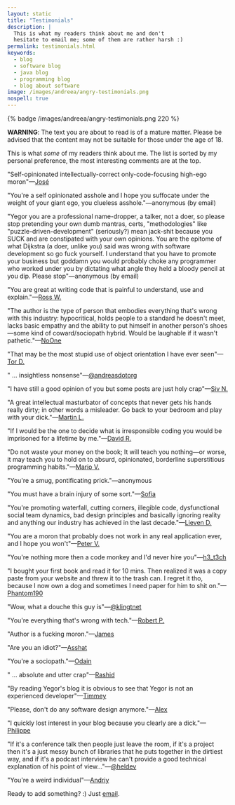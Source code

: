 ```yaml
---
layout: static
title: "Testimonials"
description: |
  This is what my readers think about me and don't
  hesitate to email me; some of them are rather harsh :)
permalink: testimonials.html
keywords:
  - blog
  - software blog
  - java blog
  - programming blog
  - blog about software
image: /images/andreea/angry-testimonials.png
nospell: true
---
```


{% badge /images/andreea/angry-testimonials.png 220 %}

<strong class='red'>WARNING</strong>:
The text you are about to read is of a mature matter.
Please be advised that the content may not be suitable for those
under the age of 18.

This is what _some_ of my readers think about me. The list is
sorted by my personal preference, the most interesting comments
are at the top.

"Self-opinionated intellectually-correct only-code-focusing high-ego moron"&mdash;[José](https://www.yegor256.com/2014/10/03/di-containers-are-evil.html#comment-3212271221)

"You're a self opinionated asshole and I hope you suffocate
under the weight of your giant ego, you clueless asshole."&mdash;anonymous (by email)

"Yegor you are a professional name-dropper, a talker, not a doer,
so please stop pretending your own dumb mantras, certs, "methodologies" like
"puzzle-driven-development" (seriously?) mean jack-shit because you SUCK
and are constipated with your own opinions. You are the epitome of
what Dijkstra (a doer, unlike you) said was wrong with software development
so go fuck yourself. I understand that you have to promote your business
but goddamn you would probably choke any programmer who worked under
you by dictating what angle they held a bloody pencil at you dip. Please stop"&mdash;anonymous (by email)

"You are great at writing code that is painful to understand, use and explain."&mdash;[Ross W.](https://www.yegor256.com/2015/12/08/temporal-coupling-between-method-calls.html#comment-2401444164)

"The author is the type of person that embodies everything that's
wrong with this industry: hypocritical, holds people to
a standard he doesn't meet, lacks basic empathy and
the ability to put himself in another person's shoes&mdash;some kind
of coward/sociopath hybrid. Would be laughable if it wasn't pathetic."&mdash;[NoOne](https://www.yegor256.com/2015/12/22/why-dont-you-contribute-to-open-source.html#comment-3099486424)

"That may be the most stupid use of object orientation I have ever seen"&mdash;[Tor D.](https://www.yegor256.com/2014/05/05/oop-alternative-to-utility-classes.html#comment-2705418724)

" ... insightless nonsense"&mdash;[@andreasdotorg](https://twitter.com/andreasdotorg/status/756138631325061120)

"I have still a good opinion of you but some posts are just holy crap"&mdash;[Siv N.](https://www.yegor256.com/2015/12/08/temporal-coupling-between-method-calls.html#comment-2423190347)

"A great intellectual masturbator of concepts that never gets his
hands really dirty; in other words a misleader. Go back to your
bedroom and play with your dick."&mdash;[Martin L.](https://www.yegor256.com/2014/12/01/orm-offensive-anti-pattern.html#comment-2601044224)

"If I would be the one to decide what is irresponsible coding
you would be imprisoned for a lifetime by me."&mdash;[David R.](https://www.yegor256.com/2015/11/24/imprisonment-for-irresponsible-coding.html#comment-2376244941)

"Do not waste your money on the book; It will teach you nothing&mdash;or worse,
it may teach you to hold on to absurd, opinionated, borderline superstitious
programming habits."&mdash;[Mario V.](https://www.amazon.co.uk/gp/customer-reviews/R6OIRSV3GP402/ref=cm_cr_arp_d_viewpnt?ie=UTF8&ASIN=1519166915#R6OIRSV3GP402)

"You're a smug, pontificating prick."&mdash;anonymous

"You must have a brain injury of some sort."&mdash;[Sofia](https://www.yegor256.com/2017/07/04/sexism.html#comment-3873243224)

"You're promoting waterfall, cutting corners, illegible code, dysfunctional social team dynamics,
bad design principles and basically ignoring reality and anything
our industry has achieved in the last decade."&mdash;[Lieven D.](https://twitter.com/lievendoclo/status/986257188803969025)

"You are a moron that probably does not work in any real application ever, and I hope you won't"&mdash;[Peter V.](https://www.yegor256.com/2014/12/01/orm-offensive-anti-pattern.html#comment-2854491117)

"You're nothing more then a code monkey and I'd never hire you"&mdash;[h3_t3ch](https://www.yegor256.com/2017/03/28/solid.html#comment-3260179760)

"I bought your first book and read it for 10 mins.
Then realized it was a copy paste from your website and
threw it to the trash can. I regret it tho, because I now own a dog and sometimes
I need paper for him to shit on."&mdash;[Phantom190](https://gitter.im/yegor256/elegantobjects?at=59769444714ea96f781c131f)

"Wow, what a douche this guy is"&mdash;[@klingtnet](https://twitter.com/klingtnet/status/834907311730790400)

"You're everything that's wrong with tech."&mdash;[Robert P.](https://www.yegor256.com/2014/10/29/how-much-do-you-cost.html#comment-3170487895)

"Author is a fucking moron."&mdash;[James](https://www.yegor256.com/2017/07/04/sexism.html#comment-3404682410)

"Are you an idiot?"&mdash;[Asshat](https://www.yegor256.com/2014/10/29/how-much-do-you-cost.html#comment-1871518471)

"You're a sociopath."&mdash;[Odain](https://www.yegor256.com/2014/10/12/who-is-software-architect.html#comment-2359146551)

" ... absolute and utter crap"&mdash;[Rashid](https://www.yegor256.com/2014/10/29/how-much-do-you-cost.html#comment-3263735127)

"By reading Yegor's blog it is obvious to see that Yegor is not an experienced developer"&mdash;[Timmey](https://www.yegor256.com/2014/12/01/orm-offensive-anti-pattern.html#comment-3754430293)

"Please, don't do any software design anymore."&mdash;[Alex](https://www.yegor256.com/2017/12/19/srp-is-hoax.html#comment-3682316386)

"I quickly lost interest in your blog because you clearly are a dick."&mdash;[Philippe](https://www.yegor256.com/2014/10/29/how-much-do-you-cost.html#comment-1697848370)

"If it's a conference talk then people just leave the room, if it's a project
then it's a just messy bunch of libraries that he puts together in the dirtiest way,
and if it's a podcast interview he can't provide a good technical explanation
of his point of view..."&mdash;[@heldev](https://github.com/heldev)

"You're a weird individual"&mdash;[Andriy](https://www.yegor256.com/2017/12/05/data-access-object.html#comment-3650742133)

Ready to add something? :) Just [email](mailto:me@yegor256.com).
